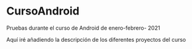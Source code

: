 # CursoAndroid
Pruebas durante el curso de Android de enero-febrero- 2021

Aquí iré añadiendo la descripción de los diferentes proyectos del curso

